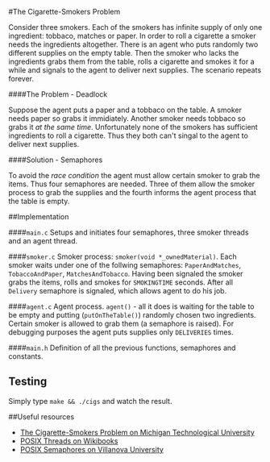#The Cigarette-Smokers Problem

Consider three smokers. Each of the smokers has infinite supply of only one ingredient: tobbaco, matches or paper. In order to roll a cigarette a smoker needs the ingredients altogether. There is an agent who puts randomly two different supplies on the empty table. Then the smoker who lacks the ingredients grabs them from the table, rolls a cigarette and smokes it for a while and signals to the agent to deliver next supplies. The scenario repeats forever.


####The Problem - Deadlock

Suppose the agent puts a paper and a tobbaco on the table. A smoker needs paper so grabs it immidiately. Another smoker needs tobbaco so grabs it *at the same time*. Unfortunately none of the smokers has sufficient ingredients to roll a cigarette. Thus they both can't singal to the agent to deliver next supplies.

####Solution - Semaphores

To avoid the *race condition* the agent must allow certain smoker to grab the items. Thus four semaphores are needed. Three of them allow the smoker process to grab the supplies and the fourth informs the agent process that the table is empty.

##Implementation

####`main.c`
Setups and initiates four semaphores, three smoker threads and an agent thread.

####`smoker.c`
Smoker process: `smoker(void *_ownedMaterial)`. Each smoker waits under one of the follwing semaphores: `PaperAndMatches`, `TobaccoAndPaper`, `MatchesAndTobacco`. Having been signaled the smoker grabs the items, rolls and smokes for `SMOKINGTIME` seconds. After all `Delivery` semaphore is signaled, which allows agent to do his job.

####`agent.c`
Agent process. `agent()` - all it does is waiting for the table to be empty and putting (`putOnTheTable()`) randomly chosen two ingredients. Certain smoker is allowed to grab them (a semaphore is raised). For debugging purposes the agent puts supplies only `DELIVERIES` times.


####`main.h`
Definition of all the previous functions, semaphores and constants.

## Testing
Simply type `make && ./cigs` and watch the result.

##Useful resources

* [The Cigarette-Smokers Problem on Michigan Technological University](https://www.cs.mtu.edu/~shene/NSF-3/e-Book/SEMA/TM-example-smoker.html)
* [POSIX Threads on Wikibooks](https://pl.wikibooks.org/wiki/POSIX_Threads)
* [POSIX Semaphores on Villanova University](http://www.csc.villanova.edu/~mdamian/threads/posixsem.html)
